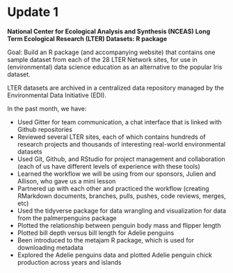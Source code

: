 
# Update 1
**National Center for Ecological Analysis and Synthesis (NCEAS) Long Term Ecological Research (LTER) Datasets: R package**

Goal: 
 Build an R package (and accompanying website) that contains one sample dataset from each of the 28 LTER Network sites, for use in (environmental) data science education as an alternative to the popular Iris dataset. 

LTER datasets are archived in a centralized data repository managed by the Environmental Data Initiative (EDI).


In the past month, we have:

- Used Gitter for team communication, a chat interface that is linked with Github repositories
- Reviewed several LTER sites, each of which contains hundreds of research projects and thousands of interesting real-world environmental datasets
- Used Git, Github, and RStudio for project management and collaboration (each of us have different levels of experience with these tools)
- Learned the workflow we will be using from our sponsors, Julien and Allison, who gave us a mini lesson
- Partnered up with each other and practiced the workflow (creating RMarkdown documents, branches, pulls, pushes, code reviews, merges, etc)
- Used the tidyverse package for data wrangling and visualization for data from the palmerpenguins package
- Plotted the relationship between penguin body mass and flipper length 
- Plotted bill depth versus bill length for Adelie penguins
- Been introduced to the metajam R package, which is used for downloading metadata
- Explored the Adelie penguins data and plotted Adelie penguin chick production across years and islands

